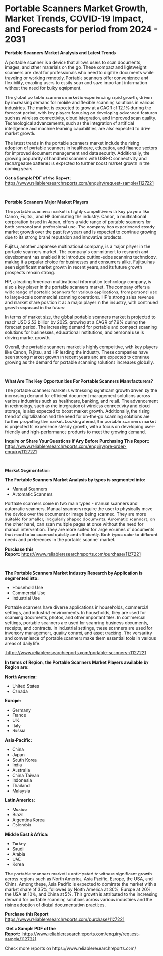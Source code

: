 <p><h1>Portable Scanners Market Growth, Market Trends, COVID-19 Impact, and Forecasts for period from 2024 - 2031</h1></p><p><strong>Portable Scanners Market Analysis and Latest Trends</strong></p>
<p><p>A portable scanner is a device that allows users to scan documents, images, and other materials on the go. These compact and lightweight scanners are ideal for professionals who need to digitize documents while traveling or working remotely. Portable scanners offer convenience and flexibility, enabling users to easily scan and save important information without the need for bulky equipment.</p><p>The global portable scanners market is experiencing rapid growth, driven by increasing demand for mobile and flexible scanning solutions in various industries. The market is expected to grow at a CAGR of 12.1% during the forecast period, with key players focusing on developing advanced features such as wireless connectivity, cloud integration, and improved scan quality. Technological advancements, such as the integration of artificial intelligence and machine learning capabilities, are also expected to drive market growth.</p><p>The latest trends in the portable scanners market include the rising adoption of portable scanners in healthcare, education, and finance sectors for improved document management and data security. Additionally, the growing popularity of handheld scanners with USB-C connectivity and rechargeable batteries is expected to further boost market growth in the coming years.</p></p>
<p><strong>Get a Sample PDF of the Report:&nbsp;</strong> <a href="https://www.reliableresearchreports.com/enquiry/request-sample/1127221">https://www.reliableresearchreports.com/enquiry/request-sample/1127221</a></p>
<p>&nbsp;</p>
<p><strong>Portable Scanners Major Market Players</strong></p>
<p><p>The portable scanners market is highly competitive with key players like Canon, Fujitsu, and HP dominating the industry. Canon, a multinational corporation based in Japan, offers a wide range of portable scanners for both personal and professional use. The company has experienced steady market growth over the past few years and is expected to continue growing due to its strong brand reputation and innovative products.</p><p>Fujitsu, another Japanese multinational company, is a major player in the portable scanners market. The company's commitment to research and development has enabled it to introduce cutting-edge scanning technology, making it a popular choice for businesses and consumers alike. Fujitsu has seen significant market growth in recent years, and its future growth prospects remain strong.</p><p>HP, a leading American multinational information technology company, is also a key player in the portable scanners market. The company offers a wide range of portable scanners for various applications, from personal use to large-scale commercial scanning operations. HP's strong sales revenue and market share position it as a major player in the industry, with continued growth expected in the future.</p><p>In terms of market size, the global portable scanners market is projected to reach USD 2.53 billion by 2025, growing at a CAGR of 7.9% during the forecast period. The increasing demand for portable and compact scanning solutions for businesses, educational institutions, and personal use is driving market growth.</p><p>Overall, the portable scanners market is highly competitive, with key players like Canon, Fujitsu, and HP leading the industry. These companies have seen strong market growth in recent years and are expected to continue growing as the demand for portable scanning solutions increases globally.</p></p>
<p>&nbsp;</p>
<p><strong>What Are The Key Opportunities For Portable Scanners Manufacturers?</strong></p>
<p><p>The portable scanners market is witnessing significant growth driven by the increasing demand for efficient document management solutions across various industries such as healthcare, banking, and retail. The advancement in technology, such as the integration of wireless connectivity and cloud storage, is also expected to boost market growth. Additionally, the rising trend of digitalization and the need for on-the-go scanning solutions are further propelling the market. Looking ahead, the portable scanners market is projected to experience steady growth, with a focus on developing user-friendly and high-performance products to meet the growing demand.</p></p>
<p><strong>Inquire or Share Your Questions If Any Before Purchasing This Report:</strong> <a href="https://www.reliableresearchreports.com/enquiry/pre-order-enquiry/1127221">https://www.reliableresearchreports.com/enquiry/pre-order-enquiry/1127221</a></p>
<p>&nbsp;</p>
<p><strong>Market Segmentation</strong></p>
<p><strong>The Portable Scanners Market Analysis by types is segmented into:</strong></p>
<p><ul><li>Manual Scanners</li><li>Automatic Scanners</li></ul></p>
<p><p>Portable scanners come in two main types - manual scanners and automatic scanners. Manual scanners require the user to physically move the device over the document or image being scanned. They are more suitable for smaller, irregularly shaped documents. Automatic scanners, on the other hand, can scan multiple pages at once without the need for manual intervention. They are more suited for large volumes of documents that need to be scanned quickly and efficiently. Both types cater to different needs and preferences in the portable scanner market.</p></p>
<p><strong>Purchase this Report:&nbsp;</strong><a href="https://www.reliableresearchreports.com/purchase/1127221">https://www.reliableresearchreports.com/purchase/1127221</a></p>
<p>&nbsp;</p>
<p><strong>The Portable Scanners Market Industry Research by Application is segmented into:</strong></p>
<p><ul><li>Household Use</li><li>Commercial Use</li><li>Industrial Use</li></ul></p>
<p><p>Portable scanners have diverse applications in households, commercial settings, and industrial environments. In households, they are used for scanning documents, photos, and other important files. In commercial settings, portable scanners are used for scanning business documents, receipts, and contracts. In industrial settings, these scanners are used for inventory management, quality control, and asset tracking. The versatility and convenience of portable scanners make them essential tools in various areas of daily life.</p></p>
<p><a href="https://www.reliableresearchreports.com/portable-scanners-r1127221">&nbsp;https://www.reliableresearchreports.com/portable-scanners-r1127221</a></p>
<p><strong>In terms of Region, the Portable Scanners Market Players available by Region are:</strong></p>
<p>
    <p> <strong> North America: </strong>
        <ul>
            <li>United States</li>
            <li>Canada</li>
        </ul>
        </p> 
    <p> <strong> Europe: </strong>
        <ul>
            <li>Germany</li>
            <li>France</li>
            <li>U.K.</li>
            <li>Italy</li>
            <li>Russia</li>
        </ul>
        </p> 
    <p> <strong> Asia-Pacific: </strong>
        <ul>
            <li>China</li>
            <li>Japan</li>
            <li>South Korea</li>
            <li>India</li>
            <li>Australia</li>
            <li>China Taiwan</li>
            <li>Indonesia</li>
            <li>Thailand</li>
            <li>Malaysia</li>
        </ul>
        </p> 
    <p> <strong> Latin America: </strong>
        <ul>
            <li>Mexico</li>
            <li>Brazil</li>
            <li>Argentina Korea</li>
            <li>Colombia</li>
        </ul>
        </p> 
    <p> <strong> Middle East & Africa: </strong>
        <ul>
            <li>Turkey</li>
            <li>Saudi</li>
            <li>Arabia</li>
            <li>UAE</li>
            <li>Korea</li>
        </ul>
    </p>
    </p>
<p><p>The portable scanners market is anticipated to witness significant growth across regions such as North America, Asia Pacific, Europe, the USA, and China. Among these, Asia Pacific is expected to dominate the market with a market share of 35%, followed by North America at 30%, Europe at 20%, the USA at 10%, and China at 5%. This growth is attributed to the increasing demand for portable scanning solutions across various industries and the rising adoption of digital documentation practices.</p></p>
<p><strong>Purchase this Report: </strong><a href="https://www.reliableresearchreports.com/purchase/1127221">https://www.reliableresearchreports.com/purchase/1127221</a></p>
<p>&nbsp;<strong>Get a Sample PDF of the Report:&nbsp;&nbsp;</strong><a href="https://www.reliableresearchreports.com/enquiry/request-sample/1127221">https://www.reliableresearchreports.com/enquiry/request-sample/1127221</a></p>
<p><strong></strong></p>
<p>Check more reports on https://www.reliableresearchreports.com/</p>